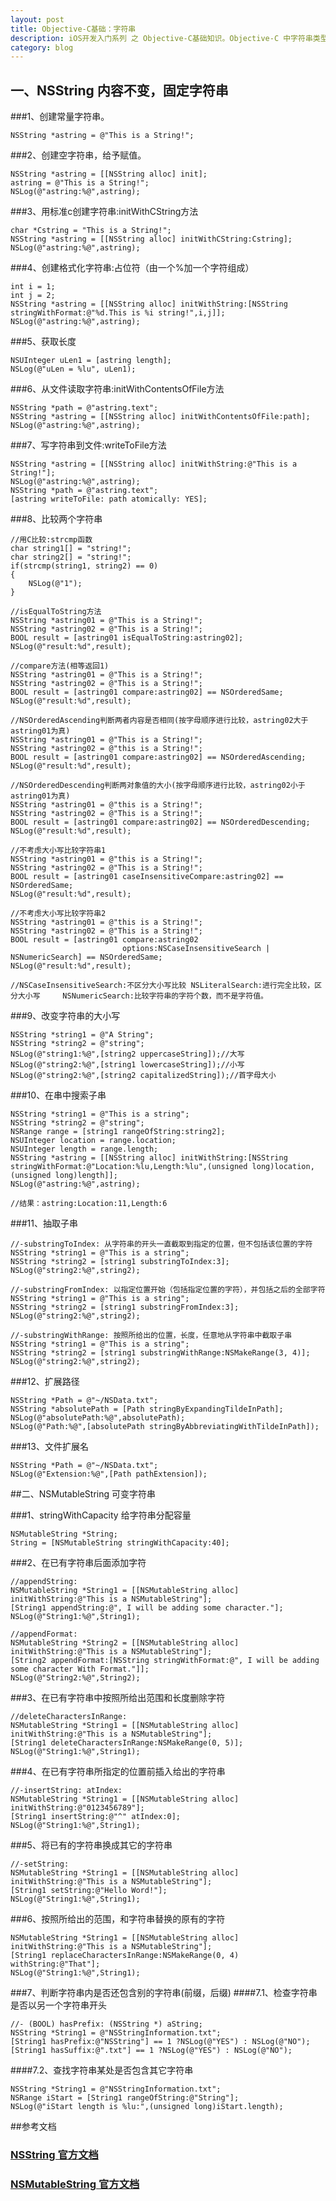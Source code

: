 ```yaml
---
layout: post
title: Objective-C基础：字符串
description: iOS开发入门系列 之 Objective-C基础知识。Objective-C 中字符串类型 NSString、NSMutableString 的使用方法总结。
category: blog
---
```


    
## 一、NSString 内容不变，固定字符串
###1、创建常量字符串。

	NSString *astring = @"This is a String!";

###2、创建空字符串，给予赋值。

	NSString *astring = [[NSString alloc] init];
	astring = @"This is a String!";
	NSLog(@"astring:%@",astring);

###3、用标准c创建字符串:initWithCString方法

	char *Cstring = "This is a String!";
	NSString *astring = [[NSString alloc] initWithCString:Cstring];
	NSLog(@"astring:%@",astring);

###4、创建格式化字符串:占位符（由一个%加一个字符组成）

	int i = 1;
	int j = 2;
	NSString *astring = [[NSString alloc] initWithString:[NSString stringWithFormat:@"%d.This is %i string!",i,j]];
	NSLog(@"astring:%@",astring);


###5、获取长度

	NSUInteger uLen1 = [astring length];
	NSLog(@"uLen = %lu", uLen1);
	
###6、从文件读取字符串:initWithContentsOfFile方法

	NSString *path = @"astring.text";
	NSString *astring = [[NSString alloc] initWithContentsOfFile:path];
	NSLog(@"astring:%@",astring);
	
###7、写字符串到文件:writeToFile方法

	NSString *astring = [[NSString alloc] initWithString:@"This is a String!"];
	NSLog(@"astring:%@",astring);
	NSString *path = @"astring.text";
	[astring writeToFile: path atomically: YES];

###8、比较两个字符串

	//用C比较:strcmp函数
	char string1[] = "string!";
	char string2[] = "string!";
	if(strcmp(string1, string2) == 0)
	{
	    NSLog(@"1");
	}
	
	//isEqualToString方法
	NSString *astring01 = @"This is a String!";
	NSString *astring02 = @"This is a String!";
	BOOL result = [astring01 isEqualToString:astring02];
	NSLog(@"result:%d",result);
	
	//compare方法(相等返回1)
	NSString *astring01 = @"This is a String!";
	NSString *astring02 = @"This is a String!";
	BOOL result = [astring01 compare:astring02] == NSOrderedSame;
	NSLog(@"result:%d",result);
	
	//NSOrderedAscending判断两者内容是否相同(按字母顺序进行比较，astring02大于astring01为真)
	NSString *astring01 = @"This is a String!";
	NSString *astring02 = @"this is a String!";
	BOOL result = [astring01 compare:astring02] == NSOrderedAscending;
	NSLog(@"result:%d",result);
	
	//NSOrderedDescending判断两对象值的大小(按字母顺序进行比较，astring02小于astring01为真)
	NSString *astring01 = @"this is a String!";
	NSString *astring02 = @"This is a String!";
	BOOL result = [astring01 compare:astring02] == NSOrderedDescending;
	NSLog(@"result:%d",result);
	
	//不考虑大小写比较字符串1
	NSString *astring01 = @"this is a String!";
	NSString *astring02 = @"This is a String!";
	BOOL result = [astring01 caseInsensitiveCompare:astring02] == NSOrderedSame;
	NSLog(@"result:%d",result);
	
	//不考虑大小写比较字符串2
	NSString *astring01 = @"this is a String!";
	NSString *astring02 = @"This is a String!";
	BOOL result = [astring01 compare:astring02
	                         options:NSCaseInsensitiveSearch | NSNumericSearch] == NSOrderedSame;
	NSLog(@"result:%d",result);
	
	//NSCaseInsensitiveSearch:不区分大小写比较 NSLiteralSearch:进行完全比较，区分大小写 	NSNumericSearch:比较字符串的字符个数，而不是字符值。

###9、改变字符串的大小写

	NSString *string1 = @"A String";
    NSString *string2 = @"string";
    NSLog(@"string1:%@",[string2 uppercaseString]);//大写
    NSLog(@"string2:%@",[string1 lowercaseString]);//小写
    NSLog(@"string2:%@",[string2 capitalizedString]);//首字母大小
	
###10、在串中搜索子串

	NSString *string1 = @"This is a string";
    NSString *string2 = @"string";
    NSRange range = [string1 rangeOfString:string2];
    NSUInteger location = range.location;
    NSUInteger length = range.length;
    NSString *astring = [[NSString alloc] initWithString:[NSString stringWithFormat:@"Location:%lu,Length:%lu",(unsigned long)location,	(unsigned long)length]];
    NSLog(@"astring:%@",astring);

    //结果：astring:Location:11,Length:6

###11、抽取子串

	//-substringToIndex: 从字符串的开头一直截取到指定的位置，但不包括该位置的字符
	NSString *string1 = @"This is a string";
	NSString *string2 = [string1 substringToIndex:3];
	NSLog(@"string2:%@",string2);
	
	//-substringFromIndex: 以指定位置开始（包括指定位置的字符），并包括之后的全部字符
	NSString *string1 = @"This is a string";
	NSString *string2 = [string1 substringFromIndex:3];
	NSLog(@"string2:%@",string2);

	//-substringWithRange: 按照所给出的位置，长度，任意地从字符串中截取子串
	NSString *string1 = @"This is a string";
	NSString *string2 = [string1 substringWithRange:NSMakeRange(3, 4)];
	NSLog(@"string2:%@",string2);

###12、扩展路径

	NSString *Path = @"~/NSData.txt";
	NSString *absolutePath = [Path stringByExpandingTildeInPath];
	NSLog(@"absolutePath:%@",absolutePath);
	NSLog(@"Path:%@",[absolutePath stringByAbbreviatingWithTildeInPath]);

###13、文件扩展名

	NSString *Path = @"~/NSData.txt";
	NSLog(@"Extension:%@",[Path pathExtension]);

##二、NSMutableString 可变字符串

###1、stringWithCapacity 给字符串分配容量

	NSMutableString *String;
	String = [NSMutableString stringWithCapacity:40];

###2、在已有字符串后面添加字符

	//appendString: 
	NSMutableString *String1 = [[NSMutableString alloc] initWithString:@"This is a NSMutableString"];
	[String1 appendString:@", I will be adding some character."];
	NSLog(@"String1:%@",String1);

	//appendFormat:
	NSMutableString *String2 = [[NSMutableString alloc] initWithString:@"This is a NSMutableString"];
	[String2 appendFormat:[NSString stringWithFormat:@", I will be adding some character With Format."]];
	NSLog(@"String2:%@",String2);

###3、在已有字符串中按照所给出范围和长度删除字符

	//deleteCharactersInRange:
	NSMutableString *String1 = [[NSMutableString alloc] initWithString:@"This is a NSMutableString"];
	[String1 deleteCharactersInRange:NSMakeRange(0, 5)];
	NSLog(@"String1:%@",String1);

###4、在已有字符串所指定的位置前插入给出的字符串

	//-insertString: atIndex:
	NSMutableString *String1 = [[NSMutableString alloc] initWithString:@"0123456789"];
    [String1 insertString:@"^" atIndex:0];
    NSLog(@"String1:%@",String1);
	
###5、将已有的字符串换成其它的字符串

	//-setString:
	NSMutableString *String1 = [[NSMutableString alloc] initWithString:@"This is a NSMutableString"];
	[String1 setString:@"Hello Word!"];
	NSLog(@"String1:%@",String1);
	
###6、按照所给出的范围，和字符串替换的原有的字符

	NSMutableString *String1 = [[NSMutableString alloc] initWithString:@"This is a NSMutableString"];
	[String1 replaceCharactersInRange:NSMakeRange(0, 4) withString:@"That"];
	NSLog(@"String1:%@",String1);
	
###7、判断字符串内是否还包含别的字符串(前缀，后缀)
####7.1、检查字符串是否以另一个字符串开头

	//- (BOOL) hasPrefix: (NSString *) aString;
	NSString *String1 = @"NSStringInformation.txt";
	[String1 hasPrefix:@"NSString"] == 1 ?NSLog(@"YES") : NSLog(@"NO");
	[String1 hasSuffix:@".txt"] == 1 ?NSLog(@"YES") : NSLog(@"NO");

####7.2、查找字符串某处是否包含其它字符串 

	NSString *String1 = @"NSStringInformation.txt";
    NSRange iStart = [String1 rangeOfString:@"String"];
    NSLog(@"iStart length is %lu:",(unsigned long)iStart.length);


##参考文档

### [NSString 官方文档](https://developer.apple.com/library/ios/documentation/Cocoa/Reference/Foundation/Classes/NSString_Class/Reference/NSString.html)
### [NSMutableString 官方文档](https://developer.apple.com/library/ios/documentation/Cocoa/Reference/Foundation/Classes/NSMutableString_Class/Reference/Reference.html#//apple_ref/occ/cl/NSMutableString)